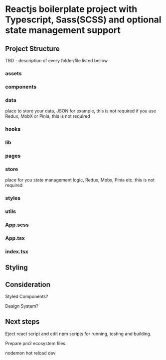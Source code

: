 # Reactjs boilerplate project with Typescript, Sass(SCSS) and optional state management support

## Project Structure

TBD - description of every folder/file listed bellow
### assets
### components
### data
place to store your data, JSON for example, this is not required if you use Redux, MobX or Pinia, this is not required

### hooks
### lib
### pages
### store
place for you state management logic, Redux, Mobx, Pinia etc. this is not required

### styles
### utils
### App.scss
### App.tsx
### index.tsx

## Styling

## Consideration
 Styled Components?

 Design System?

## Next steps
 Eject react script and edit npm scripts for running, testing and building.

 Prepare pm2 ecosystem files.

 nodemon hot reload dev